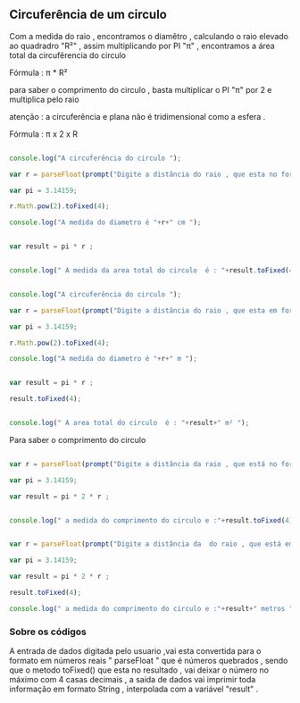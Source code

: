 ## Circuferência de um circulo 


<p> Com a medida do raio , encontramos o diamêtro , calculando o raio elevado ao quadradro "R²" , assim multiplicando por PI "π" , encontramos a área total da circufêrencia do circulo   </p>

<p> Fórmula : π * R² </p>

<p> para saber o comprimento do circulo , basta multiplicar o PI "π" por 2 e multiplica pelo raio </p>

<p> atenção : a circuferência e plana não é tridimensional como a esfera . </p>

<p> Fórmula : π x 2 x R </p>

```javascript

console.log("A circuferência do circulo ");

var r = parseFloat(prompt("Digite a distância do raio , que esta no formato de unidade de medida cm (centimetro) : ") ;

var pi = 3.14159;

r.Math.pow(2).toFixed(4);

console.log("A medida do diametro é "+r+" cm ");


var result = pi * r ; 


console.log(" A medida da area total do circulo  é : "+result.toFixed(4)+" cm² " );


```


```javascript

console.log("A circuferência do circulo ");

var r = parseFloat(prompt("Digite a distância do raio , que esta em formato de unidade de medida metros ") ;

var pi = 3.14159;

r.Math.pow(2).toFixed(4);

console.log("A medida do diametro é "+r+" m ");


var result = pi * r ; 

result.toFixed(4);


console.log(" A area total do circulo  é : "+result+" m² ");


```





</p> Para saber o comprimento do circulo </p>

```javascript 

var r = parseFloat(prompt("Digite a distância da raio , que está no formato de unidade de medida cm ( centimetros ) : ");

var pi = 3.14159;

var result = pi * 2 * r ;


console.log(" a medida do comprimento do circulo e :"+result.toFixed(4)+" cm ");


```


```javascript 

var r = parseFloat(prompt("Digite a distância da  do raio , que está em unidade de medida em metros : ");

var pi = 3.14159;

var result = pi * 2 * r ;

result.toFixed(4);

console.log(" a medida do comprimento do circulo e :"+result+" metros ");


```
### Sobre os códigos 

<p>

A entrada de dados digitada pelo usuario ,vai esta convertida para o formato em números reais " parseFloat " que é números quebrados , sendo que o metodo toFixed() que esta no resultado , vai deixar o número no  máximo com 4 casas decimais , a saida de dados vai imprimir toda informação em formato String , interpolada com a variável "result" .

</p>

